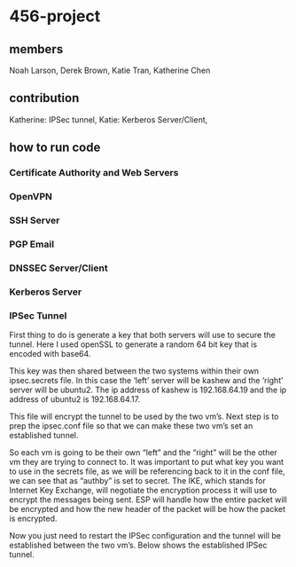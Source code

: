 # 456-project

## members 
Noah Larson, 
Derek Brown, 
Katie Tran,
Katherine Chen 

## contribution 
Katherine: IPSec tunnel, Katie: Kerberos Server/Client, 


## how to run code 
### Certificate Authority and Web Servers 
### OpenVPN
### SSH Server
### PGP Email 
### DNSSEC Server/Client
### Kerberos Server

### IPSec Tunnel 
First thing to do is generate a key that both servers will use to secure the tunnel. Here I used openSSL to generate a random 64 bit key that is encoded with base64. 

This key was then shared between the two systems within their own ipsec.secrets file. In this case the ‘left’ server will be kashew and the ‘right’ server will be ubuntu2. The ip address of kashew is 192.168.64.19 and the ip address of ubuntu2 is 192.168.64.17. 

This file will encrypt the tunnel to be used by the two vm’s. Next step is to prep the ipsec.conf file so that we can make these two vm’s set an established tunnel. 

So each vm is going to be their own “left” and the “right” will be the other vm they are trying to connect to. It was important to put what key you want to use in the secrets file, as we will be referencing back to it in the conf file, we can see that as “authby” is set to secret. The IKE, which stands for Internet Key Exchange, will negotiate the encryption process it will use to encrypt the messages being sent. ESP will handle how the entire packet will be encrypted and how the new header of the packet will be how the packet is encrypted. 

Now you just need to restart the IPSec configuration and the tunnel will be established between the two vm’s. Below shows the established IPSec tunnel. 

